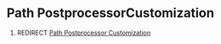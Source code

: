 # Path PostprocessorCustomization
1.  REDIRECT [Path Postprocessor Customization](Path_Postprocessor_Customization.md)
